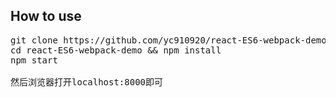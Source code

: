 
How to use     
----------------------------------- 
<pre name="code" class="html">git clone https://github.com/yc910920/react-ES6-webpack-demo.git
cd react-ES6-webpack-demo &amp;&amp; npm install
npm start

然后浏览器打开localhost:8000即可
</pre>
<br />
